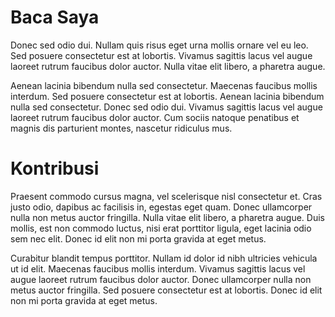 # Baca Saya

Donec sed odio dui. Nullam quis risus eget urna mollis ornare vel eu leo. Sed posuere consectetur est at lobortis. Vivamus sagittis lacus vel augue laoreet rutrum faucibus dolor auctor. Nulla vitae elit libero, a pharetra augue.

Aenean lacinia bibendum nulla sed consectetur. Maecenas faucibus mollis interdum. Sed posuere consectetur est at lobortis. Aenean lacinia bibendum nulla sed consectetur. Donec sed odio dui. Vivamus sagittis lacus vel augue laoreet rutrum faucibus dolor auctor. Cum sociis natoque penatibus et magnis dis parturient montes, nascetur ridiculus mus.

# Kontribusi

Praesent commodo cursus magna, vel scelerisque nisl consectetur et. Cras justo odio, dapibus ac facilisis in, egestas eget quam. Donec ullamcorper nulla non metus auctor fringilla. Nulla vitae elit libero, a pharetra augue. Duis mollis, est non commodo luctus, nisi erat porttitor ligula, eget lacinia odio sem nec elit. Donec id elit non mi porta gravida at eget metus.

Curabitur blandit tempus porttitor. Nullam id dolor id nibh ultricies vehicula ut id elit. Maecenas faucibus mollis interdum. Vivamus sagittis lacus vel augue laoreet rutrum faucibus dolor auctor. Donec ullamcorper nulla non metus auctor fringilla. Sed posuere consectetur est at lobortis. Donec id elit non mi porta gravida at eget metus.
